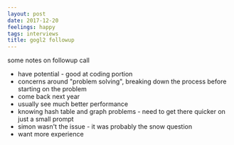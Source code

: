 ```yaml
---
layout: post
date: 2017-12-20
feelings: happy
tags: interviews
title: gogl2 followup
---
```


some notes on followup call

- have potential - good at coding portion
- concerns around "problem solving", breaking down the process before starting on the problem
- come back next year
- usually see much better performance
- knowing hash table and graph problems - need to get there quicker on just a small prompt
- simon wasn't the issue - it was probably the snow question
- want more experience
